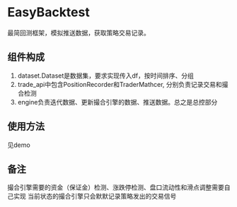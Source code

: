 # EasyBacktest
最简回测框架，模拟推送数据，获取策略交易记录。

组件构成
---
1. dataset.Dataset是数据集，要求实现传入df，按时间排序、分组
2. trade_api中包含PositionRecorder和TraderMathcer, 分别负责记录交易和撮合检测
3. engine负责迭代数据、更新撮合引擎的数据、推送数据。总之是总控部分

使用方法
---
见demo

备注
---
撮合引擎需要的资金（保证金）检测、涨跌停检测、盘口流动性和滑点调整需要自己实现
当前状态的撮合引擎只会默默记录策略发出的交易信号